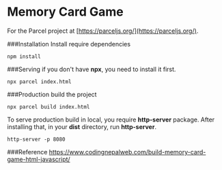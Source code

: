 # Memory Card Game

For the Parcel project at [https://parceljs.org/](https://parceljs.org/).

###Installation
Install require dependencies

```
npm install
```

###Serving
if you don't have <b>npx</b>, you need to install it first.

```
npx parcel index.html
```

###Production
build the project

```
npx parcel build index.html
```

To serve production build in local, you require <b>http-server</b> package. After installing that, in your <b>dist</b> directory, run <b>http-server</b>.

```
http-server -p 8080
```

###Reference
https://www.codingnepalweb.com/build-memory-card-game-html-javascript/
